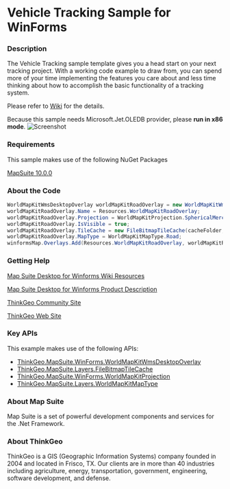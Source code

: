 # Vehicle Tracking Sample for WinForms

### Description

The Vehicle Tracking sample template gives you a head start on your next tracking project. With a working code example to draw from, you can spend more of your time implementing the features you care about and less time thinking about how to accomplish the basic functionality of a tracking system.

Please refer to [Wiki](http://wiki.thinkgeo.com/wiki/map_suite_desktop_for_winforms) for the details.

Because this sample needs Microsoft.Jet.OLEDB provider, please **run in x86 mode**.
![Screenshot](https://gitlab.com/thinkgeo/public/thinkgeo-desktop-maps/-/raw/support/v10/samples/winforms/VehicleTrackingSample/ScreenShot.png)

### Requirements
This sample makes use of the following NuGet Packages

[MapSuite 10.0.0](https://www.nuget.org/packages?q=ThinkGeo)

### About the Code
```csharp
WorldMapKitWmsDesktopOverlay worldMapKitRoadOverlay = new WorldMapKitWmsDesktopOverlay();
worldMapKitRoadOverlay.Name = Resources.WorldMapKitRoadOverlay;
worldMapKitRoadOverlay.Projection = WorldMapKitProjection.SphericalMercator;
worldMapKitRoadOverlay.IsVisible = true;
worldMapKitRoadOverlay.TileCache = new FileBitmapTileCache(cacheFolder, Resources.WorldMapKitRoadOverlay);
worldMapKitRoadOverlay.MapType = WorldMapKitMapType.Road;
winformsMap.Overlays.Add(Resources.WorldMapKitRoadOverlay, worldMapKitRoadOverlay);
```
### Getting Help

[Map Suite Desktop for Winforms Wiki Resources](http://wiki.thinkgeo.com/wiki/map_suite_desktop_for_winforms)

[Map Suite Desktop for Winforms Product Description](https://thinkgeo.com/ui-controls#desktop-platforms)

[ThinkGeo Community Site](http://community.thinkgeo.com/)

[ThinkGeo Web Site](http://www.thinkgeo.com)

### Key APIs
This example makes use of the following APIs:

- [ThinkGeo.MapSuite.WinForms.WorldMapKitWmsDesktopOverlay](http://wiki.thinkgeo.com/wiki/api/thinkgeo.mapsuite.winforms.worldmapkitwmsdesktopoverlay)
- [ThinkGeo.MapSuite.Layers.FileBitmapTileCache](http://wiki.thinkgeo.com/wiki/api/thinkgeo.mapsuite.layers.filebitmaptilecache)
- [ThinkGeo.MapSuite.WinForms.WorldMapKitProjection](http://wiki.thinkgeo.com/wiki/api/thinkgeo.mapsuite.winforms.worldmapkitprojection)
- [ThinkGeo.MapSuite.Layers.WorldMapKitMapType](http://wiki.thinkgeo.com/wiki/api/thinkgeo.mapsuite.layers.worldmapkitmaptype)

### About Map Suite
Map Suite is a set of powerful development components and services for the .Net Framework.

### About ThinkGeo
ThinkGeo is a GIS (Geographic Information Systems) company founded in 2004 and located in Frisco, TX. Our clients are in more than 40 industries including agriculture, energy, transportation, government, engineering, software development, and defense.
